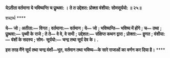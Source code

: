 **येऽतीता वर्तमाना ये भविष्यन्ति च पाॢथवा: ।** **ते त उद्देशत: प्रोक्ता वंशीया: सोमसूर्ययो: ॥ २५॥** 

शब्दार्थ **** 

**ये—** **जो** **; अतीता:—** **विगत** **; वर्तमाना:—** **वर्तमान** **; ये—** **जो** **; भविष्यन्ति—** **भविष्य में होंगे** **; च—** **तथा** **; पाॢथवा:—** **पृथ्वी के** **राजे** **; ते ते—** **वे वे, वे सभी** **; उद्देशत:—** **संक्षिप्त कथन द्वारा** **; प्रोक्ता:—** **वॢणत** **; वंशीया:—** **वंशों के सदस्य** **; सोम-** **सूर्ययो:—** **चन्द्र तथा सूर्य देव के।** **.** 

**इस तरह मैंने सूर्य तथा चन्द्र वंशों—भूत, वर्तमान तथा भविष्य—के सारे राजाओं का** **वर्णन कर दिया है।** **** 